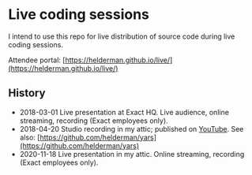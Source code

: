 # Live coding sessions

I intend to use this repo for live distribution of source code during live coding sessions.

Attendee portal:
[https://helderman.github.io/live/](https://helderman.github.io/live/)

## History

- 2018-03-01
  Live presentation at Exact HQ.
  Live audience, online streaming, recording (Exact employees only).
- 2018-04-20
  Studio recording in my attic; published on
  [YouTube](https://youtu.be/5V0jklDVT2g).
  See also:
  [https://github.com/helderman/yars](https://github.com/helderman/yars)
- 2020-11-18
  Live presentation in my attic.
  Online streaming, recording (Exact employees only).
